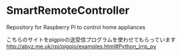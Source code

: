 # SmartRemoteController
Repository for Raspberry Pi to control home appliances

こちらのサイトをpigpioの送受信プログラムを使わせてもらっています
http://abyz.me.uk/rpi/pigpio/examples.html#Python_irrp_py
